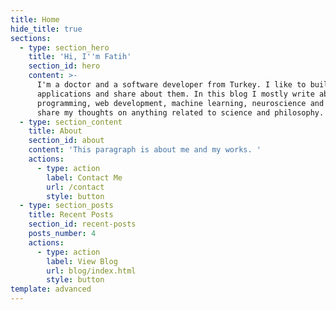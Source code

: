 ```yaml
---
title: Home
hide_title: true
sections:
  - type: section_hero
    title: 'Hi, I''m Fatih'
    section_id: hero
    content: >-
      I'm a doctor and a software developer from Turkey. I like to build web
      applications and share about them. In this blog I mostly write about
      programming, web development, machine learning, neuroscience and also I
      share my thoughts on anything related to science and philosophy. 
  - type: section_content
    title: About
    section_id: about
    content: 'This paragraph is about me and my works. '
    actions:
      - type: action
        label: Contact Me
        url: /contact
        style: button
  - type: section_posts
    title: Recent Posts
    section_id: recent-posts
    posts_number: 4
    actions:
      - type: action
        label: View Blog
        url: blog/index.html
        style: button
template: advanced
---
```

